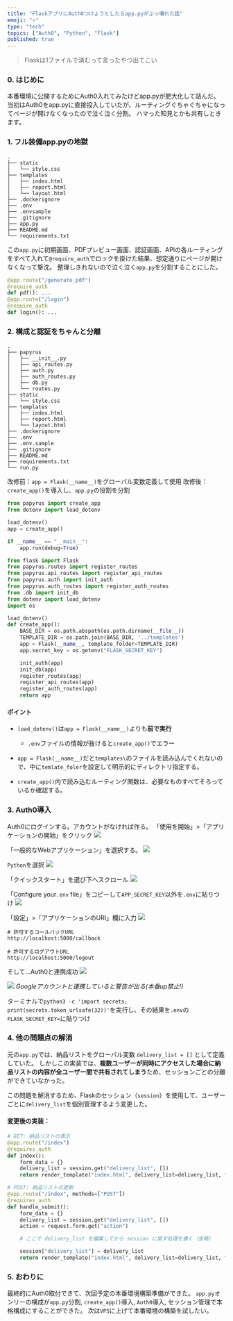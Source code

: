 ```yaml
---
title: "FlaskアプリにAuth0つけようとしたらapp.pyがぶっ壊れた話"
emoji: "⭐"
type: "tech"
topics: ["Auth0", "Python", "Flask"]
published: true
---
```


>Flaskは1ファイルで済むって言ったやつ出てこい

### 0. はじめに
本番環境に公開するためにAuth0入れてみたけどapp.pyが肥大化して詰んだ。
当初はAuth0をapp.pyに直接投入していたが、ルーティングぐちゃぐちゃになってページが開けなくなったので泣く泣く分割。
ハマった知見とかも共有しときます。

### 1. フル装備app.pyの地獄

```plaintext:改修前のディレクトリ構成
.
├── static
│   └── style.css
├── templates
│   ├── index.html
│   ├── report.html
│   └── layout.html
├── .dockerignore
├── .env
├── .envsample
├── .gitignore
├── app.py
├── README.md
└── requirements.txt
```
この`app.py`に初期画面、PDFプレビュー画面、認証画面、APIの各ルーティングをすべて入れて`@require_auth`でロックを掛けた結果、想定通りにページが開けなくなって撃沈。
整理しきれないので泣く泣く`app.py`を分割することにした。

```python:app.py
@app.route("/generate_pdf")
@require_auth
def pdf(): ...
@app.route("/login")
@require_auth
def login(): ...
```

### 2. 構成と認証をちゃんと分離

```plaintext:改修後のディレクトリ構成
.
├── papyrus
│   ├── __init__.py
│   ├── api_routes.py
│   ├── auth.py
│   ├── auth_routes.py
│   ├── db.py
│   └── routes.py
├── static
│   └── style.css
├── templates
│   ├── index.html
│   ├── report.html
│   └── layout.html
├── .dockerignore
├── .env
├── .env.sample
├── .gitignore
├── README.md
├── requirements.txt
└── run.py
```

改修前：`app = Flask(__name__)`をグローバル変数定義して使用
改修後：`create_app()`を導入し、`app.py`の役割を分割

```python
from papyrus import create_app
from dotenv import load_dotenv

load_dotenv()
app = create_app()

if __name__ == "__main__":
    app.run(debug=True)
```

```python
from flask import Flask
from papyrus.routes import register_routes
from papyrus.api_routes import register_api_routes
from papyrus.auth import init_auth
from papyrus.auth_routes import register_auth_routes
from .db import init_db
from dotenv import load_dotenv
import os

load_dotenv()
def create_app():
    BASE_DIR = os.path.abspath(os.path.dirname(__file__))
    TEMPLATE_DIR = os.path.join(BASE_DIR, '../templates')
    app = Flask(__name__, template_folder=TEMPLATE_DIR)
    app.secret_key = os.getenv("FLASK_SECRET_KEY")

    init_auth(app)
    init_db(app)
    register_routes(app)
    register_api_routes(app)
    register_auth_routes(app)
    return app
```

#### ポイント
- `load_dotenv()`は`app = Flask(__name__)`よりも**前で実行**
    - `.env`ファイルの情報が抜けると`create_app()`でエラー

- `app = Flask(__name__)`だと`templates\`のファイルを読み込んでくれないので、中に`temlate_foler`を設定して明示的にディレクトリ指定する。

- `create_app()`内で読み込むルーティング関数は、必要なものすべてそろっているか確認する。

### 3. Auth0導入

Auth0にログインする。アカウントがなければ作る。
「使用を開始」>「アプリケーションの開始」をクリック
![](https://storage.googleapis.com/zenn-user-upload/95ffc2ebc0ed-20250728.png)

「一般的なWebアプリケーション」を選択する。
![](https://storage.googleapis.com/zenn-user-upload/d02f2823ef98-20250728.png)

`Python`を選択
![](https://storage.googleapis.com/zenn-user-upload/cc0a2b8b8fbd-20250728.png)

「クイックスタート」を選び下へスクロール
![](https://storage.googleapis.com/zenn-user-upload/ac855e86959c-20250728.png)

「Configure your`.env` file」をコピーして`APP_SECRET_KEY`以外を`.env`に貼りつけ
![](https://storage.googleapis.com/zenn-user-upload/d1e36c993fb8-20250728.png)

「設定」>「アプリケーションのURI」欄に入力
![](https://storage.googleapis.com/zenn-user-upload/5734ab0c2e3d-20250730.png)

```plaintext:Configuration URI
# 許可するコールバックURL
http://localhost:5000/callback

# 許可するログアウトURL
http://localhost:5000/logout

```

そして...Auth0と連携成功
![](https://storage.googleapis.com/zenn-user-upload/3a379312c7f3-20250730.png)


![](https://storage.googleapis.com/zenn-user-upload/270816d67e11-20250729.png)
*Googleアカウントと連携していると警告が出る(本番up禁止!)*

ターミナルで`python3 -c 'import secrets; print(secrets.token_urlsafe(32))'`を実行し、その結果を`.env`の`FLASK_SECRET_KEY=`に貼りつけ


### 4. 他の問題点の解消

元の`app.py`では、納品リストをグローバル変数 `delivery_list = []` として定義していた。
しかしこの実装では、**複数ユーザーが同時にアクセスした場合に納品リストの内容が全ユーザー間で共有されてしまう**ため、セッションごとの分離ができていなかった。

この問題を解消するため、Flaskのセッション（`session`）を使用して、ユーザーごとに`delivery_list`を個別管理するよう変更した。

#### 変更後の実装：

```python
# GET: 納品リストの表示
@app.route("/index")
@requires_auth
def index():
    form_data = {}
    delivery_list = session.get("delivery_list", [])
    return render_template("index.html", delivery_list=delivery_list, form_data=form_data)
```

```python
# POST: 納品リストの更新
@app.route("/index", methods=["POST"])
@requires_auth
def handle_submit():
    form_data = {}
    delivery_list = session.get("delivery_list", [])
    action = request.form.get("action")

    # ここで delivery_list を編集してから session に戻す処理を書く（省略）

    session["delivery_list"] = delivery_list
    return render_template("index.html", delivery_list=delivery_list, form_data=form_data)
```

### 5. おわりに
最終的にAuth0取付できて、次回予定の本番環境構築準備ができた。
`app.py`オンリーの構成が`app.py`分割, `create_app()`導入, `Auth0`導入, セッション管理で本格構成にすることができた。
次は`VPS`に上げて本番環境の構築を試したい。